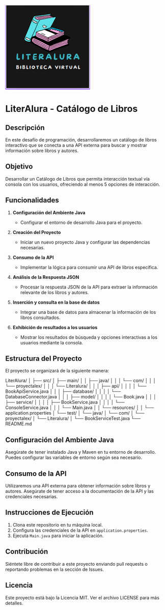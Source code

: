 ![Logo de Mi Proyecto](https://github.com/Alexhellhammer/literalura/blob/main/img/logo_literalura.png?raw=true)




# LiterAlura - Catálogo de Libros

## Descripción
En este desafío de programación, desarrollaremos un catálogo de libros interactivo que se conecta a una API externa para buscar y mostrar información sobre libros y autores.

## Objetivo
Desarrollar un Catálogo de Libros que permita interacción textual vía consola con los usuarios, ofreciendo al menos 5 opciones de interacción.

## Funcionalidades
1. **Configuración del Ambiente Java**
   - Configurar el entorno de desarrollo Java para el proyecto.

2. **Creación del Proyecto**
   - Iniciar un nuevo proyecto Java y configurar las dependencias necesarias.

3. **Consumo de la API**
   - Implementar la lógica para consumir una API de libros específica.

4. **Análisis de la Respuesta JSON**
   - Procesar la respuesta JSON de la API para extraer la información relevante de los libros y autores.

5. **Inserción y consulta en la base de datos**
   - Integrar una base de datos para almacenar la información de los libros consultados.

6. **Exhibición de resultados a los usuarios**
   - Mostrar los resultados de búsqueda y opciones interactivas a los usuarios mediante la consola.

## Estructura del Proyecto
El proyecto se organizará de la siguiente manera:

LiterAlura/
│
├── src/
│ ├── main/
│ │ ├── java/
│ │ │ └── com/
│ │ │ └── proyectalex/
│ │ │ └── Literalura/
│ │ │ ├── api/
│ │ │ │ └── BookApiService.java
│ │ │ ├── database/
│ │ │ │ └── DatabaseConnector.java
│ │ │ ├── model/
│ │ │ │ └── Book.java
│ │ │ ├── service/
│ │ │ │ ├── BookService.java
│ │ │ │ └── ConsoleService.java
│ │ │ └── Main.java
│ │ └── resources/
│ │ └── application.properties
│ └── test/
│ └── java/
│ └── com/
│ └── proyectalex/
│ └── Literalura/
│ └── BookServiceTest.java
└── README.md




## Configuración del Ambiente Java
Asegúrate de tener instalado Java y Maven en tu entorno de desarrollo. Puedes configurar las variables de entorno según sea necesario.

## Consumo de la API
Utilizaremos una API externa para obtener información sobre libros y autores. Asegúrate de tener acceso a la documentación de la API y las credenciales necesarias.

## Instrucciones de Ejecución
1. Clona este repositorio en tu máquina local.
2. Configura las credenciales de la API en `application.properties`.
3. Ejecuta `Main.java` para iniciar la aplicación.

## Contribución
Siéntete libre de contribuir a este proyecto enviando pull requests o reportando problemas en la sección de Issues.

## Licencia
Este proyecto está bajo la Licencia MIT. Ver el archivo LICENSE para más detalles.
